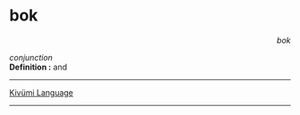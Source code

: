 
# bok

<div align="right"><i>bok</i></div>

*conjunction*  
**Definition :** and  

---

[Kivümi Language](../README.md)

---

